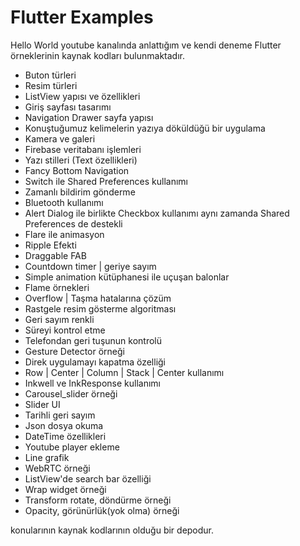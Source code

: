 # Flutter Examples

 Hello World youtube kanalında anlattığım ve kendi deneme Flutter örneklerinin kaynak kodları bulunmaktadır.
 
 - Buton türleri
 - Resim türleri
 - ListView yapısı ve özellikleri
 - Giriş sayfası tasarımı
 - Navigation Drawer sayfa yapısı
 - Konuştuğumuz kelimelerin yazıya döküldüğü bir uygulama
 - Kamera ve galeri 
 - Firebase veritabanı işlemleri
 - Yazı stilleri (Text özellikleri)
 - Fancy Bottom Navigation
 - Switch ile Shared Preferences kullanımı
 - Zamanlı bildirim gönderme
 - Bluetooth kullanımı
 - Alert Dialog ile birlikte Checkbox kullanımı aynı zamanda Shared Preferences de destekli
 - Flare ile animasyon
 - Ripple Efekti
 - Draggable FAB 
 - Countdown timer | geriye sayım
 - Simple animation kütüphanesi ile uçuşan balonlar
 - Flame örnekleri
 - Overflow | Taşma hatalarına çözüm
 - Rastgele resim gösterme algoritması
 - Geri sayım renkli
 - Süreyi kontrol etme
 - Telefondan geri tuşunun kontrolü
 - Gesture Detector örneği
 - Direk uygulamayı kapatma özelliği
 - Row | Center | Column | Stack | Center kullanımı 
 - Inkwell ve InkResponse kullanımı
 - Carousel_slider örneği
 - Slider UI 
 - Tarihli geri sayım
 - Json dosya okuma
 - DateTime özellikleri
 - Youtube player ekleme
 - Line grafik
 - WebRTC örneği
 - ListView'de search bar özelliği
 - Wrap widget örneği
 - Transform rotate, döndürme örneği
 - Opacity, görünürlük(yok olma) örneği
 
 konularının kaynak kodlarının olduğu bir depodur.
